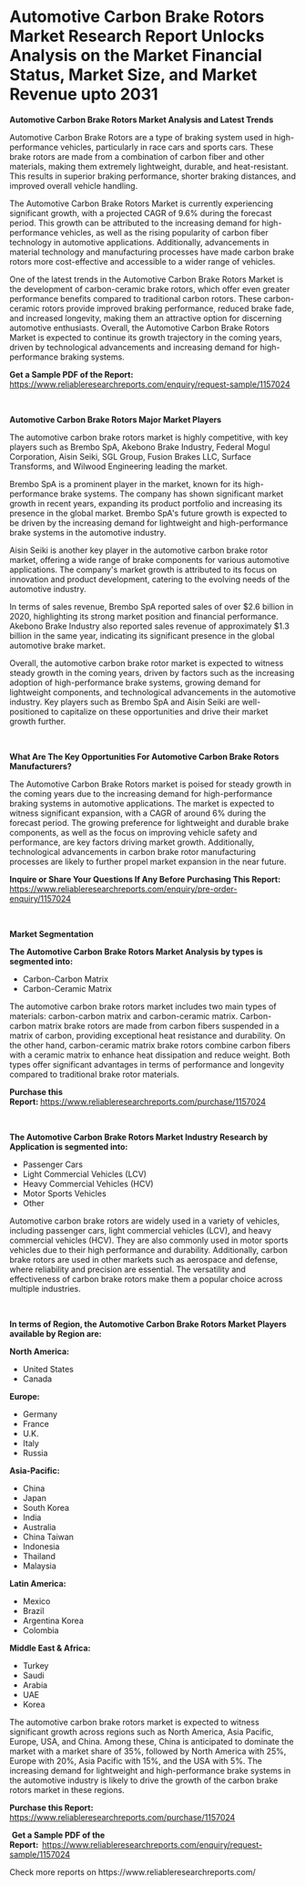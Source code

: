 <p><h1>Automotive Carbon Brake Rotors Market Research Report Unlocks Analysis on the Market Financial Status, Market Size, and Market Revenue upto 2031</h1></p><p><strong>Automotive Carbon Brake Rotors Market Analysis and Latest Trends</strong></p>
<p><p>Automotive Carbon Brake Rotors are a type of braking system used in high-performance vehicles, particularly in race cars and sports cars. These brake rotors are made from a combination of carbon fiber and other materials, making them extremely lightweight, durable, and heat-resistant. This results in superior braking performance, shorter braking distances, and improved overall vehicle handling.</p><p>The Automotive Carbon Brake Rotors Market is currently experiencing significant growth, with a projected CAGR of 9.6% during the forecast period. This growth can be attributed to the increasing demand for high-performance vehicles, as well as the rising popularity of carbon fiber technology in automotive applications. Additionally, advancements in material technology and manufacturing processes have made carbon brake rotors more cost-effective and accessible to a wider range of vehicles.</p><p>One of the latest trends in the Automotive Carbon Brake Rotors Market is the development of carbon-ceramic brake rotors, which offer even greater performance benefits compared to traditional carbon rotors. These carbon-ceramic rotors provide improved braking performance, reduced brake fade, and increased longevity, making them an attractive option for discerning automotive enthusiasts. Overall, the Automotive Carbon Brake Rotors Market is expected to continue its growth trajectory in the coming years, driven by technological advancements and increasing demand for high-performance braking systems.</p></p>
<p><strong>Get a Sample PDF of the Report:&nbsp;</strong> <a href="https://www.reliableresearchreports.com/enquiry/request-sample/1157024">https://www.reliableresearchreports.com/enquiry/request-sample/1157024</a></p>
<p>&nbsp;</p>
<p><strong>Automotive Carbon Brake Rotors Major Market Players</strong></p>
<p><p>The automotive carbon brake rotors market is highly competitive, with key players such as Brembo SpA, Akebono Brake Industry, Federal Mogul Corporation, Aisin Seiki, SGL Group, Fusion Brakes LLC, Surface Transforms, and Wilwood Engineering leading the market. </p><p>Brembo SpA is a prominent player in the market, known for its high-performance brake systems. The company has shown significant market growth in recent years, expanding its product portfolio and increasing its presence in the global market. Brembo SpA's future growth is expected to be driven by the increasing demand for lightweight and high-performance brake systems in the automotive industry.</p><p>Aisin Seiki is another key player in the automotive carbon brake rotor market, offering a wide range of brake components for various automotive applications. The company's market growth is attributed to its focus on innovation and product development, catering to the evolving needs of the automotive industry.</p><p>In terms of sales revenue, Brembo SpA reported sales of over $2.6 billion in 2020, highlighting its strong market position and financial performance. Akebono Brake Industry also reported sales revenue of approximately $1.3 billion in the same year, indicating its significant presence in the global automotive brake market.</p><p>Overall, the automotive carbon brake rotor market is expected to witness steady growth in the coming years, driven by factors such as the increasing adoption of high-performance brake systems, growing demand for lightweight components, and technological advancements in the automotive industry. Key players such as Brembo SpA and Aisin Seiki are well-positioned to capitalize on these opportunities and drive their market growth further.</p></p>
<p>&nbsp;</p>
<p><strong>What Are The Key Opportunities For Automotive Carbon Brake Rotors Manufacturers?</strong></p>
<p><p>The Automotive Carbon Brake Rotors market is poised for steady growth in the coming years due to the increasing demand for high-performance braking systems in automotive applications. The market is expected to witness significant expansion, with a CAGR of around 6% during the forecast period. The growing preference for lightweight and durable brake components, as well as the focus on improving vehicle safety and performance, are key factors driving market growth. Additionally, technological advancements in carbon brake rotor manufacturing processes are likely to further propel market expansion in the near future.</p></p>
<p><strong>Inquire or Share Your Questions If Any Before Purchasing This Report:</strong> <a href="https://www.reliableresearchreports.com/enquiry/pre-order-enquiry/1157024">https://www.reliableresearchreports.com/enquiry/pre-order-enquiry/1157024</a></p>
<p>&nbsp;</p>
<p><strong>Market Segmentation</strong></p>
<p><strong>The Automotive Carbon Brake Rotors Market Analysis by types is segmented into:</strong></p>
<p><ul><li>Carbon-Carbon Matrix</li><li>Carbon-Ceramic Matrix</li></ul></p>
<p><p>The automotive carbon brake rotors market includes two main types of materials: carbon-carbon matrix and carbon-ceramic matrix. Carbon-carbon matrix brake rotors are made from carbon fibers suspended in a matrix of carbon, providing exceptional heat resistance and durability. On the other hand, carbon-ceramic matrix brake rotors combine carbon fibers with a ceramic matrix to enhance heat dissipation and reduce weight. Both types offer significant advantages in terms of performance and longevity compared to traditional brake rotor materials.</p></p>
<p><strong>Purchase this Report:&nbsp;</strong><a href="https://www.reliableresearchreports.com/purchase/1157024">https://www.reliableresearchreports.com/purchase/1157024</a></p>
<p>&nbsp;</p>
<p><strong>The Automotive Carbon Brake Rotors Market Industry Research by Application is segmented into:</strong></p>
<p><ul><li>Passenger Cars</li><li>Light Commercial Vehicles (LCV)</li><li>Heavy Commercial Vehicles (HCV)</li><li>Motor Sports Vehicles</li><li>Other</li></ul></p>
<p><p>Automotive carbon brake rotors are widely used in a variety of vehicles, including passenger cars, light commercial vehicles (LCV), and heavy commercial vehicles (HCV). They are also commonly used in motor sports vehicles due to their high performance and durability. Additionally, carbon brake rotors are used in other markets such as aerospace and defense, where reliability and precision are essential. The versatility and effectiveness of carbon brake rotors make them a popular choice across multiple industries.</p></p>
<p>&nbsp;</p>
<p><strong>In terms of Region, the Automotive Carbon Brake Rotors Market Players available by Region are:</strong></p>
<p>
    <p> <strong> North America: </strong>
        <ul>
            <li>United States</li>
            <li>Canada</li>
        </ul>
        </p> 
    <p> <strong> Europe: </strong>
        <ul>
            <li>Germany</li>
            <li>France</li>
            <li>U.K.</li>
            <li>Italy</li>
            <li>Russia</li>
        </ul>
        </p> 
    <p> <strong> Asia-Pacific: </strong>
        <ul>
            <li>China</li>
            <li>Japan</li>
            <li>South Korea</li>
            <li>India</li>
            <li>Australia</li>
            <li>China Taiwan</li>
            <li>Indonesia</li>
            <li>Thailand</li>
            <li>Malaysia</li>
        </ul>
        </p> 
    <p> <strong> Latin America: </strong>
        <ul>
            <li>Mexico</li>
            <li>Brazil</li>
            <li>Argentina Korea</li>
            <li>Colombia</li>
        </ul>
        </p> 
    <p> <strong> Middle East & Africa: </strong>
        <ul>
            <li>Turkey</li>
            <li>Saudi</li>
            <li>Arabia</li>
            <li>UAE</li>
            <li>Korea</li>
        </ul>
    </p>
    </p>
<p><p>The automotive carbon brake rotors market is expected to witness significant growth across regions such as North America, Asia Pacific, Europe, USA, and China. Among these, China is anticipated to dominate the market with a market share of 35%, followed by North America with 25%, Europe with 20%, Asia Pacific with 15%, and the USA with 5%. The increasing demand for lightweight and high-performance brake systems in the automotive industry is likely to drive the growth of the carbon brake rotors market in these regions.</p></p>
<p><strong>Purchase this Report: </strong><a href="https://www.reliableresearchreports.com/purchase/1157024">https://www.reliableresearchreports.com/purchase/1157024</a></p>
<p>&nbsp;<strong>Get a Sample PDF of the Report:&nbsp;&nbsp;</strong><a href="https://www.reliableresearchreports.com/enquiry/request-sample/1157024">https://www.reliableresearchreports.com/enquiry/request-sample/1157024</a></p>
<p><strong></strong></p>
<p>Check more reports on https://www.reliableresearchreports.com/</p>